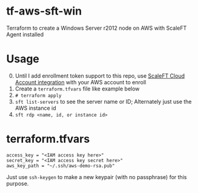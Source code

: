 # tf-aws-sft-win
Terraform to create a Windows Server r2012 node on AWS with ScaleFT Agent installed

# Usage

0. Until I add enrollment token support to this repo, use [ScaleFT Cloud Account integration](https://www.scaleft.com/docs/setup/enrolling-a-server/#associating-an-aws-account-with-a-scaleft-project)  with your AWS account to enroll
1. Create a `terraform.tfvars` file like example below
2. `# terraform apply`
3. `sft list-servers` to see the server name or ID; Alternately just use the AWS instance id
4. `sft rdp <name, id, or instance id>`

# terraform.tfvars

```
access_key = "<IAM access key here>"
secret_key = "<IAM access key secret here>"
aws_key_path = "~/.ssh/aws-demo-rsa.pub"
```

Just use `ssh-keygen` to make a new keypair (with no passphrase) for this purpose.
